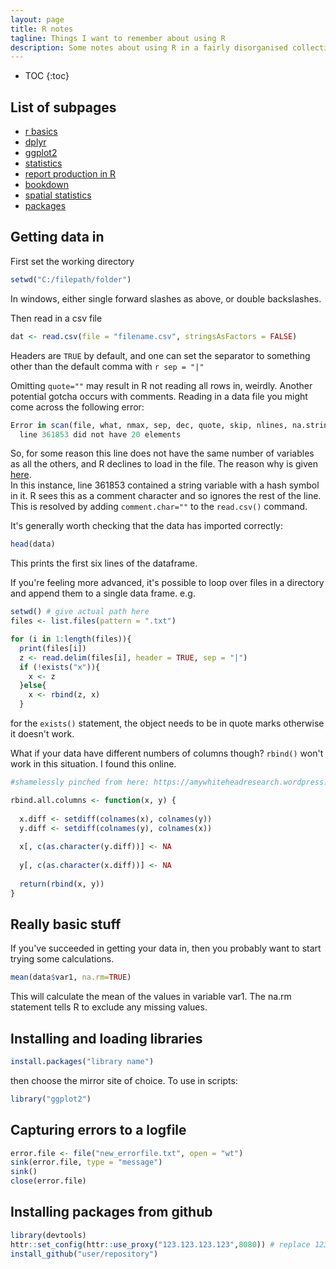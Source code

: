 ```yaml
---
layout: page
title: R notes
tagline: Things I want to remember about using R
description: Some notes about using R in a fairly disorganised collection
---
```


* TOC
{:toc}

## List of subpages

 - [r basics](r_basics.md)
 - [dplyr](dplyr.md)
 - [ggplot2](ggplot2.md)
 - [statistics](statistics.md)
 - [report production in R](repro.md)
 - [bookdown](bookdown.md)
 - [spatial statistics](spatial_stats.md)
 - [packages](packages.md)

## Getting data in
First set the working directory

```r
setwd("C:/filepath/folder")
```

In windows, either single forward slashes as above, or double backslashes. 

Then read in a csv file

```r
dat <- read.csv(file = "filename.csv", stringsAsFactors = FALSE)
```

Headers are `TRUE` by default, and one can set the separator to something other than the default comma with `r sep = "|"`

Omitting `quote=""` may result in R not reading all rows in, weirdly.
Another potential gotcha occurs with comments. 
Reading in a data file you might come across the following error:

```r
Error in scan(file, what, nmax, sep, dec, quote, skip, nlines, na.strings,  : 
  line 361853 did not have 20 elements
```
	  
So, for some reason this line does not have the same number of variables as all the others, and R declines to load in the file. 
The reason why is given [here](http://cran.r-project.org/doc/manuals/R-data.html#Spreadsheet_002dlike-data).  
In this instance, line 361853 contained a string variable with a hash symbol in it. 
R sees this as a comment character and so ignores the rest of the line. 
This is resolved by adding `comment.char=""` to the `read.csv()` command. 

It's generally worth checking that the data has imported correctly:

```r
head(data)
```
This prints the first six lines of the dataframe.

If you're feeling more advanced, it's possible to loop over files in a directory and append them to a single data frame. e.g.

```r
setwd() # give actual path here
files <- list.files(pattern = ".txt")

for (i in 1:length(files)){
  print(files[i])
  z <- read.delim(files[i], header = TRUE, sep = "|")
  if (!exists("x")){
    x <- z
  }else{
    x <- rbind(z, x)
  }
```

for the `exists()` statement, the object needs to be in quote marks otherwise it doesn't work. 

What if your data have different numbers of columns though? 
`rbind()` won't work in this situation. 
I found this online. 

```r
#shamelessly pinched from here: https://amywhiteheadresearch.wordpress.com/2013/05/13/combining-dataframes-when-the-columns-dont-match/

rbind.all.columns <- function(x, y) {
  
  x.diff <- setdiff(colnames(x), colnames(y))
  y.diff <- setdiff(colnames(y), colnames(x))
  
  x[, c(as.character(y.diff))] <- NA
  
  y[, c(as.character(x.diff))] <- NA
  
  return(rbind(x, y))
}
```
	
## Really basic stuff

If you've succeeded in getting your data in, then you probably want to start trying some calculations.

```r
mean(data$var1, na.rm=TRUE)
```
This will calculate the mean of the values in variable var1. The na.rm statement tells R to exclude any missing values. 

## Installing and loading libraries

```r
install.packages("library name")
```

then choose the mirror site of choice. 
To use in scripts:

```r
library("ggplot2")
```

## Capturing errors to a logfile

```r
error.file <- file("new_errorfile.txt", open = "wt")
sink(error.file, type = "message")
sink()
close(error.file)
```

## Installing packages from github

```r
library(devtools)
httr::set_config(httr::use_proxy("123.123.123.123",8080)) # replace 123... with your proxy settings
install_github("user/repository")
```

